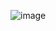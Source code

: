 ![image](https://github.com/Minh-VLUNGIT/shoppeda/assets/83760061/cb466719-161c-4710-bd09-ce7f98aac9d2)
